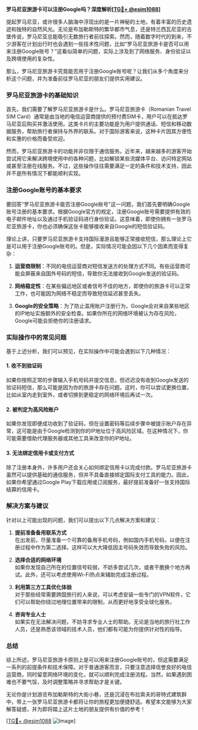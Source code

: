 **罗马尼亚旅游卡可以注册Google吗？深度解析[[TG💪+ @esim1088](https://t.me/s/esim1088)]**

提起罗马尼亚，或许很多人脑海中浮现出的是一片神秘的土地，有着丰富的历史遗迹和独特的自然风光。无论是布加勒斯特的繁华都市气息，还是特兰西瓦尼亚的古堡传说，罗马尼亚总能吸引无数旅行者前往探索。然而，随着数字时代的到来，不少游客在计划出行时也会遇到一些技术性问题，比如“罗马尼亚旅游卡是否可以用来注册Google账号？”这看似简单的问题，实际上涉及到了网络服务、身份验证以及跨境使用的复杂性。

那么，罗马尼亚旅游卡究竟能否用于注册Google账号呢？让我们从多个角度来分析这个问题，并为准备前往罗马尼亚的朋友们提供实用建议。

### 罗马尼亚旅游卡的基础知识

首先，我们需要了解罗马尼亚旅游卡是什么。罗马尼亚旅游卡（Romanian Travel SIM Card）通常是由当地的电信运营商提供的预付费SIM卡，用户可以在抵达罗马尼亚后购买并激活使用。这类卡片的主要功能是为用户提供通话、短信和移动数据服务，帮助旅行者保持与外界的联系。对于国际游客来说，这种卡片因其方便性和实惠的价格而备受欢迎。

然而，罗马尼亚旅游卡的功能并非仅限于通信服务。近年来，越来越多的游客开始尝试用它来解决跨境使用中的各种问题，比如解锁某些流媒体平台、访问特定网站或甚至注册在线服务。不过，这些操作往往需要满足一定的条件和技术支持，因此并不是所有情况下都能顺利实现。

### 注册Google账号的基本要求

要回答“罗马尼亚旅游卡能否注册Google账号”这一问题，我们首先要明确Google账号注册的基本要求。根据Google官方的规定，注册Google账号需要提供有效的电子邮件地址以及通过手机验证码进行身份验证。这意味着，即使你拥有一张罗马尼亚旅游卡，你也必须确保这张卡能够接收来自Google的短信验证码。

理论上讲，只要罗马尼亚旅游卡支持国际漫游且能够正常接收短信，那么理论上它是可以用于注册Google账号的。但是，实际情况可能会因以下几个因素而变得复杂：

1. **运营商限制**：不同的电信运营商对短信发送方的处理方式不同。有些运营商可能会屏蔽来自国外号码的短信，导致你无法接收到Google发送的验证码。
   
2. **网络稳定性**：在某些偏远地区或者信号不佳的地方，即使你的旅游卡可以正常工作，也可能因为网络不稳定而导致短信延迟甚至丢失。

3. **Google的安全策略**：为了防止滥用账户注册行为，Google会对来自某些地区的IP地址实施额外的安全检查。如果你所在的网络环境被认为存在风险，Google可能会拒绝你的注册请求。

### 实际操作中的常见问题

基于上述分析，我们可以预见，在实际操作中可能会遇到以下几种情况：

#### 1. 收不到验证码
如果你按照正常的步骤输入手机号码并提交信息，但迟迟没有收到Google发送的验证码短信，那么可能是因为你的旅游卡存在问题。这时，你可以尝试更换位置，比如从室内走到室外，或者切换到更稳定的网络环境后再试一次。

#### 2. 被判定为高风险账户
如果你发现即便成功收到了验证码，但在设置密码等后续步骤中被提示账户存在异常，这可能是由于Google检测到你的IP地址位于高风险区域。在这种情况下，你可能需要借助代理服务器或其他工具来改变你的IP地址。

#### 3. 无法绑定信用卡或支付方式
除了注册本身外，许多用户还会关心如何绑定信用卡以完成付款。罗马尼亚旅游卡虽然可以提供基础的通信服务，但并不具备直接绑定国际支付工具的能力。因此，如果你希望通过Google Play下载应用或订阅服务，最好提前准备好一张支持国际结算的信用卡。

### 解决方案与建议

针对以上可能出现的问题，我们可以提出以下几点解决方案和建议：

1. **提前准备备用联系方式**  
   在出发前，尽量准备一个可靠的备用手机号码，例如国内手机号码，以便在注册过程中作为第二选择。这样可以大大降低因主号码失效而导致失败的风险。

2. **选择合适的网络环境**  
   如果你发现自己所在的位置信号较弱，不妨多尝试几次，或者干脆换个地方再试。此外，还可以考虑使用Wi-Fi热点来辅助完成注册过程。

3. **利用第三方工具优化体验**  
   对于那些经常需要跨国旅行的人来说，可以考虑安装一些专门的VPN软件，它们可以帮助你绕过地理位置带来的限制，从而更好地享受全球化服务。

4. **咨询专业人士**  
   如果实在无法解决问题，不妨寻求专业人士的帮助。无论是当地的旅行社工作人员，还是熟悉该领域的技术人员，他们都有可能为你提供针对性的指导。

### 总结

综上所述，罗马尼亚旅游卡原则上是可以用来注册Google账号的，但这需要满足一系列的前提条件和技术保障。对于普通游客而言，只要注意选择信誉良好的电信运营商，同时留意网络环境的变化，就可以顺利完成注册流程。当然，如果遇到困难也不要气馁，及时调整策略并寻求帮助才是关键。

无论你是计划游览布加勒斯特的大街小巷，还是沉浸在布拉索夫的哥特式建筑群中，带上一张罗马尼亚旅游卡都将让你的旅程更加便捷舒适。希望本文能够为大家解答疑惑，并为即将踏上这片土地的朋友提供有价值的参考！

[[TG💪+ @esim1088](https://t.me/s/esim1088) ![Image](https://i.postimg.cc/4NQfJmqS/Snipaste-2025-05-13-00-14-12.png)]